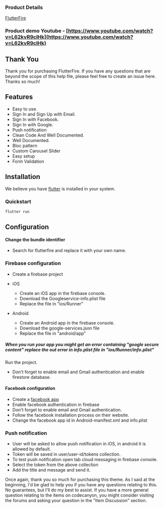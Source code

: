 ### Product Details 

[FlutterFire](http://bit.ly/2kOhZ0P)


### Product demo Youtube - [https://www.youtube.com/watch?v=L62kvR9clHk](https://www.youtube.com/watch?v=L62kvR9clHk) 

## Thank You

Thank you for purchasing FlutterFire. If you have any questions that are beyond the scope of this help file, please feel free to create an issue here. Thanks so much!

## Features

- Easy to use. 
- Sign In and Sign Up with Email. 
- Sign In with Facebook. 
- Sign In with Google. 
- Push notification 
- Clean Code And Well Documented. 
- Well Documented.
- Bloc pattern 
- Custom Carousel Slider 
- Easy setup 
- Form Validation

## Installation

We believe you have [flutter](https://flutter.dev/docs/get-started/install) is installed in your system.

### Quickstart

```bash
flutter run
```

## Configuration

#### Change the bundle identifier
- Search for flutterfire and replace it with your own name.

### Firebase configuration 
- Create a firebase project

- iOS
 
     - Create an iOS app in the firebase console.
     - Download the Googleservice-info.plist file
     - Replace the file in "ios/Runner" 
- Android 
     - Create an Android app in the firebase console.
     - Download the google-services.json file
     - Replace the file in "android/app" 



##### When you run your app you might get an error containing "google secure content" replace the out error in info.plist file in "ios/Runner/info.plist"

Run the project. 
- Don't forget to enable email and Gmail authentication and enable firestore database.

#### Facebook configuration

- Create a [facebook app](https://developer.facebook.com)
- Enable facebook authentication in firebase
- Don't forget to enable email and Gmail authentication.
- Follow the facebook installation process on their website.
- Change the facebook app id in Android-manifest.xml and info.plist


### Push notification
- User will be asked to allow push notification in iOS, in android it is allowed by default.
- Token will be saved in user/user-id/tokens collection.
- To test push notification open tab cloud messaging in firebase console.
- Select the token from the above collection
- Add the title and message and send it.





Once again, thank you so much for purchasing this theme. As I said at the beginning, I'd be glad to help you if you have any questions relating to this. No guarantees, but I'll do my best to assist. If you have a more general question relating to the items on codecanyon, you might consider visiting the forums and asking your question in the "Item Discussion" section.



